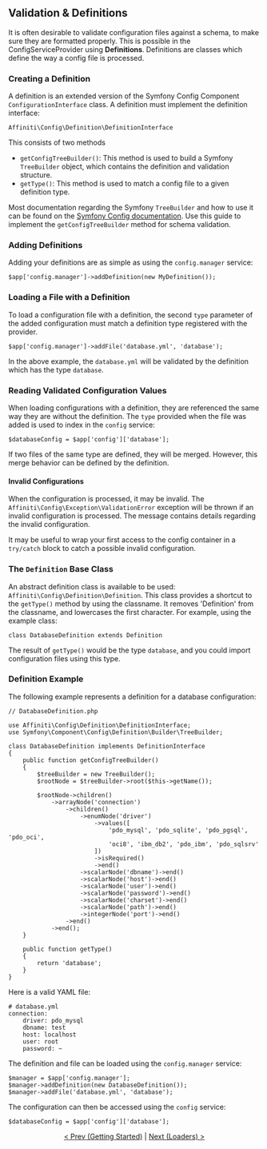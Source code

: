 ## Validation & Definitions

It is often desirable to validate configuration files against a schema, to make sure they are formatted properly.  This is possible in the ConfigServiceProvider using **Definitions**.  Definitions are classes which define the way a config file is processed.

### Creating a Definition

A definition is an extended version of the Symfony Config Component `ConfigurationInterface` class.  A definition must implement the definition interface:

    Affiniti\Config\Definition\DefinitionInterface

This consists of two methods

- `getConfigTreeBuilder()`: This method is used to build a Symfony `TreeBuilder` object, which contains the definition and validation structure.   
- `getType()`: This method is used to match a config file to a given definition type.

Most documentation regarding the Symfony `TreeBuilder` and how to use it can be found on the [Symfony Config documentation](http://symfony.com/doc/current/components/config/definition.html#defining-a-hierarchy-of-configuration-values-using-the-treebuilder).  Use this guide to implement the `getConfigTreeBuilder` method for schema validation.

### Adding Definitions

Adding your definitions are as simple as using the `config.manager` service:

    $app['config.manager']->addDefinition(new MyDefinition());

### Loading a File with a Definition

To load a configuration file with a definition, the second `type` parameter of the added configuration must match a definition type registered with the provider.

    $app['config.manager']->addFile('database.yml', 'database');

In the above example, the `database.yml` will be validated by the definition which has the type `database`.

### Reading Validated Configuration Values

When loading configurations with a definition, they are referenced the same way they are without the definition.  The `type` provided when the file was added is used to index in the `config` service:

    $databaseConfig = $app['config']['database'];

If two files of the same type are defined, they will be merged.  However, this merge behavior can be defined by the definition.  

#### Invalid Configurations

When the configuration is processed, it may be invalid.  The `Affiniti\Config\Exception\ValidationError` exception will be thrown if an invalid configuration is processed.  The message contains details regarding the invalid configuration.

It may be useful to wrap your first access to the config container in a `try/catch` block to catch a possible invalid configuration.

### The `Definition` Base Class

An abstract definition class is available to be used: `Affiniti\Config\Definition\Definition`.  This class provides a shortcut to the `getType()` method by using the classname.  It removes 'Definition' from the classname, and lowercases the first character.  For example, using the example class:

    class DatabaseDefinition extends Definition

The result of `getType()` would be the type `database`, and you could import configuration files using this type.

### Definition Example

The following example represents a definition for a database configuration:

    // DatabaseDefinition.php

    use Affiniti\Config\Definition\DefinitionInterface;
    use Symfony\Component\Config\Definition\Builder\TreeBuilder;

    class DatabaseDefinition implements DefinitionInterface
    {
        public function getConfigTreeBuilder()
        {
	        $treeBuilder = new TreeBuilder();
	        $rootNode = $treeBuilder->root($this->getName());
	        
	        $rootNode->children()
	            ->arrayNode('connection')
	                ->children()
	                    ->enumNode('driver')
	                        ->values([
	                            'pdo_mysql', 'pdo_sqlite', 'pdo_pgsql', 'pdo_oci',
	                            'oci8', 'ibm_db2', 'pdo_ibm', 'pdo_sqlsrv'
	                        ])
	                        ->isRequired()
					    	->end()
	                    ->scalarNode('dbname')->end()
	                    ->scalarNode('host')->end()
	                    ->scalarNode('user')->end()
	                    ->scalarNode('password')->end()
	                    ->scalarNode('charset')->end()
	                    ->scalarNode('path')->end()
	                    ->integerNode('port')->end()
	                ->end()
	            ->end();
        }

        public function getType()
        {
            return 'database';
        } 
    }

Here is a valid YAML file:

    # database.yml
    connection:
        driver: pdo_mysql
        dbname: test
        host: localhost
        user: root
        password: ~

The definition and file can be loaded using the `config.manager` service:

    $manager = $app['config.manager'];
    $manager->addDefinition(new DatabaseDefinition());
    $manager->addFile('database.yml', 'database');

The configuration can then be accessed using the `config` service:

    $databaseConfig = $app['config']['database'];


<p />

<div style="text-align:center">
  <a href="getting-started.md">&lt; Prev (Getting Started)</a> | <a href="loaders.md">Next (Loaders) &gt;</a>
</div>